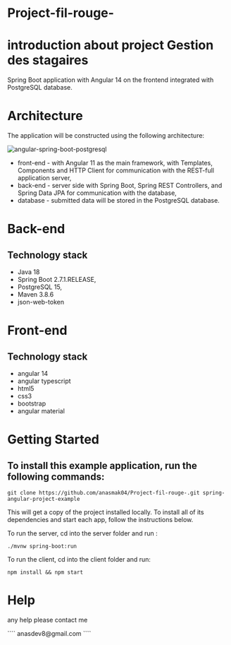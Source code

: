 # Project-fil-rouge-
# introduction about project  Gestion des stagaires
Spring Boot application with Angular 14 on the frontend integrated with PostgreSQL database.
# Architecture
The application will be constructed using the following architecture:

![angular-spring-boot-postgresql](https://user-images.githubusercontent.com/102997226/183085354-a4cf717a-564f-443c-b102-23223033c6a3.png)

<ul>
<li>
front-end - with Angular 11 as the main framework, with Templates, Components and HTTP Client for communication with the REST-full application server,
</li>
<li>back-end - server side with Spring Boot, Spring REST Controllers, and Spring Data JPA for communication with the database,
</li>
<li>database - submitted data will be stored in the PostgreSQL database.</li>
</ul>

# Back-end
<h2>Technology stack</h2>
<ul>
<li>  Java 18
</li>
  <li>Spring Boot 2.7.1.RELEASE,
</li>
<li>PostgreSQL 15,
</li>
<li>Maven 3.8.6
</li>
<li>json-web-token</li>
</ul>

# Front-end
<h2>Technology stack</h2>
  <ul>
  <li>angular 14</li>
  <li>angular typescript</li>
  <li>html5</li>
  <li>css3</li>
  <li>bootstrap</li>
  <li>angular material</li>
</ul>

# Getting Started
<h2>To install this example application, run the following commands: </h2>

````
git clone https://github.com/anasmak04/Project-fil-rouge-.git spring-angular-project-example

````

<p>This will get a copy of the project installed locally. To install all of its dependencies and start each app, follow the instructions below.</p>
<p>To run the server, cd into the server folder and run : </p>

````
./mvnw spring-boot:run
````
<p>To run the client, cd into the client folder and run:</p>

````
npm install && npm start
````

# Help
<p>any help please contact me</p>
````
anasdev8@gmail.com
````



